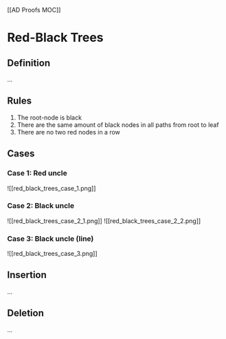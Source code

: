 [[AD Proofs MOC]]

# Red-Black Trees
## Definition
...

## Rules
1. The root-node is black
2. There are the same amount of black nodes in all paths from root to leaf
3. There are no two red nodes in a row

## Cases
### Case 1: Red uncle
![[red_black_trees_case_1.png]]

### Case 2: Black uncle
![[red_black_trees_case_2_1.png]]
![[red_black_trees_case_2_2.png]]

### Case 3: Black uncle (line)
![[red_black_trees_case_3.png]]

## Insertion
...

## Deletion
...